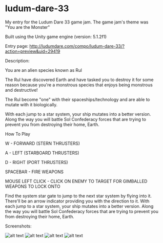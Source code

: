 # ludum-dare-33
My entry for the Ludum Dare 33 game jam. The game jam's theme was "You are the Monster"

Built using the Unity game engine (version: 5.1.2f1)

Entry page: http://ludumdare.com/compo/ludum-dare-33/?action=preview&uid=29419

Description:

You are an alien species known as Rul 

The Rul have discovered Earth and have tasked you to destroy it for some reason because you're a monstrous species that enjoys being monstrous and destructive! 

The Rul become "one" with their spaceships/technology and are able to mutate with it biologically. 

With each jump to a star system, your ship mutates into a better version. Along the way you will battle Sol Confederacy forces that are trying to prevent you from destroying their home, Earth. 

How To Play 

W - FORWARD (STERN THRUSTERS) 

A - LEFT (STARBOARD THRUSTERS) 

D - RIGHT (PORT THRUSTERS) 

SPACEBAR - FIRE WEAPONS 

MOUSE LEFT CLICK - CLICK ON ENEMY TO TARGET FOR GIMBALLED WEAPONS TO LOCK ONTO 

Find the system star gate to jump to the next star system by flying into it. There'll be an arrow indicator providing you with the direction to it. With each jump to a star system, your ship mutates into a better version. Along the way you will battle Sol Confederacy forces that are trying to prevent you from destroying their home, Earth.

Screenshots:

![alt text](https://i.imgur.com/hzv30uy.png)
![alt text](https://i.imgur.com/UxWt857.png)
![alt text](https://i.imgur.com/asc0Q3V.png)
![alt text](https://i.imgur.com/UuMoIf9.png)
